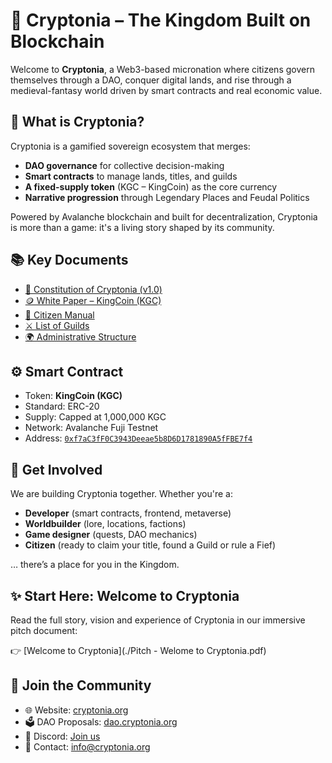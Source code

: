# 👑 Cryptonia – The Kingdom Built on Blockchain

Welcome to **Cryptonia**, a Web3-based micronation where citizens govern themselves through a DAO, conquer digital lands, and rise through a medieval-fantasy world driven by smart contracts and real economic value.

## 🏰 What is Cryptonia?

Cryptonia is a gamified sovereign ecosystem that merges:
- **DAO governance** for collective decision-making
- **Smart contracts** to manage lands, titles, and guilds
- **A fixed-supply token** (KGC – KingCoin) as the core currency
- **Narrative progression** through Legendary Places and Feudal Politics

Powered by Avalanche blockchain and built for decentralization, Cryptonia is more than a game: it's a living story shaped by its community.

## 📚 Key Documents

- [📖 Constitution of Cryptonia (v1.0)](link)
- [🪙 White Paper – KingCoin (KGC)](link)
- [📘 Citizen Manual](link)
- [⚔️ List of Guilds](link)
- [🌍 Administrative Structure](link)

## ⚙️ Smart Contract

- Token: **KingCoin (KGC)**
- Standard: ERC-20
- Supply: Capped at 1,000,000 KGC
- Network: Avalanche Fuji Testnet  
- Address: [`0xf7aC3fF0C3943Deeae5b8D6D1781890A5fFBE7f4`](https://testnet.snowtrace.io/address/0xf7aC3fF0C3943Deeae5b8D6D1781890A5fFBE7f4)

## 🚀 Get Involved

We are building Cryptonia together. Whether you're a:
- **Developer** (smart contracts, frontend, metaverse)
- **Worldbuilder** (lore, locations, factions)
- **Game designer** (quests, DAO mechanics)
- **Citizen** (ready to claim your title, found a Guild or rule a Fief)

… there’s a place for you in the Kingdom.

## ✨ Start Here: Welcome to Cryptonia

Read the full story, vision and experience of Cryptonia in our immersive pitch document:

👉 [Welcome to Cryptonia](./Pitch - Welome to Cryptonia.pdf)

## 🤝 Join the Community

- 🌐 Website: [cryptonia.org](https://cryptonia.org/EN/)
- 🗳 DAO Proposals: [dao.cryptonia.org](https://dao.cryptonia.org)
- 📣 Discord: [Join us](https://discord.gg/cryptonia)
- 📧 Contact: info@cryptonia.org
